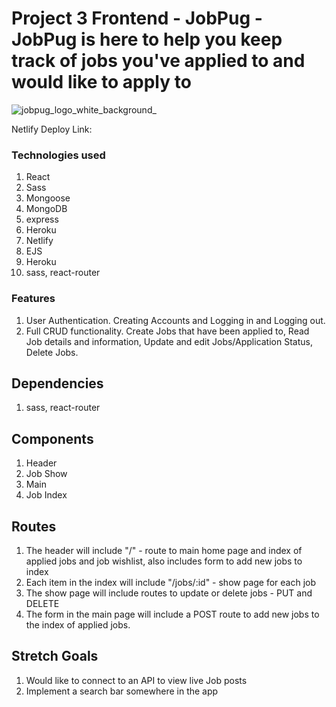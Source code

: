 # Project 3 Frontend - JobPug - JobPug is here to help you keep track of jobs you've applied to and would like to apply to

![jobpug_logo_white_background_](https://user-images.githubusercontent.com/86563943/142106390-fb661b10-33c5-4312-b81e-dabb987ee9e6.png)


Netlify Deploy Link:



### Technologies used
1. React
2. Sass
3. Mongoose
4. MongoDB
5. express
6. Heroku
7. Netlify
8. EJS
9. Heroku
10. sass, react-router


### Features
1. User Authentication. Creating Accounts and Logging in and Logging out.
2. Full CRUD functionality. Create Jobs that have been applied to, Read Job details and information, Update and edit Jobs/Application Status, Delete Jobs.



## Dependencies
1. sass, react-router

## Components
1. Header
2. Job Show
3. Main
4. Job Index

## Routes
1. The header will include "/" - route to main home page and index of applied jobs and job wishlist, also includes form to add new jobs to index
2. Each item in the index will include "/jobs/:id" - show page for each job
3. The show page will include routes to update or delete jobs - PUT and DELETE 
4. The form in the main page will include a POST route to add new jobs to the index of applied jobs.



## Stretch Goals 
1. Would like to connect to an API to view live Job posts 
2. Implement a search bar somewhere in the app
